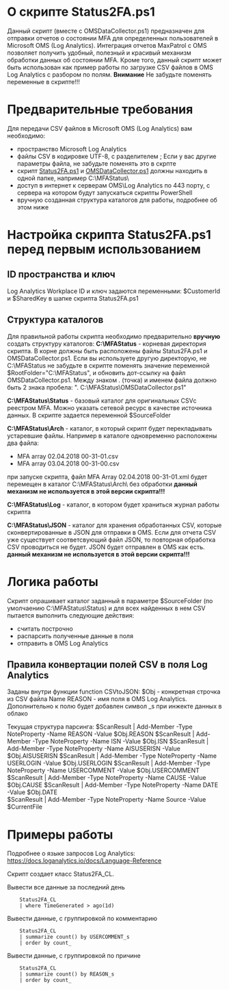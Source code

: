 # О скрипте Status2FA.ps1
Данный скрипт (вместе с OMSDataCollector.ps1) предназначен для отправки отчетов о состоянии MFA для определенных пользователей в Microsoft OMS (Log Analytics). Интеграция отчетов MaxPatrol с OMS позволяет получить удобный, полезный и красивый механизм обработки данных об состоянии MFA. 
Кроме того, данный скрипт может быть использован как пример работы по загрузке CSV файлов в OMS Log Analytics с разбором по полям. 
**Внимание**
Не забудьте поменять переменные в скрипте!!!

# Предварительные требования
Для передачи CSV файлов в Microsoft OMS (Log Analytics) вам необходимо:
- пространство Microsoft Log Analytics
- файлы CSV в кодировке UTF-8, с разделителем ; Если у вас другие параметры файла, не забудьте поменять это в скрпте
- скрипт [Status2FA.ps1](https://github.com/altaranenco/OMS/blob/master/CSV/Status2FA.ps1) и [OMSDataCollector.ps1](https://github.com/altaranenco/OMS/blob/master/OMSDataCollector.ps1) должны находить в одной папке, например C:\MFAStatus\
- доступ в интернет к серверам OMS\Log Analytics по 443 порту, с сервера на котором будут запускаться скрипты PowerShell
- вручную созданная структура каталогов для работы, подробнее об этом ниже

# Настройка скрипта Status2FA.ps1 перед первым использованием
## ID пространства и ключ
Log Analytics Workplace ID и ключ задаются переменными: $CustomerId и $SharedKey в шапке скрипта Status2FA.ps1

## Структура каталогов 
Для правильной работы скрипта необходимо предварительно **вручную** создать структуру каталогов:
**C:\MFAStatus** - корневая директория скрипта. В корне должны быть расположены файлы Status2FA.ps1 и OMSDataCollector.ps1. Если вы используете другую директорую, не C:\MFAStatus не забудьте в скрипте поменять значение переменной $RootFolder="C:\MFAStatus\", и обновить дот-ссылку на файл OMSDataCollector.ps1. Между знаком . (точка) и именем файла должно быть 2 знака пробела: ".  C:\MFAStatus\OMSDataCollector.ps1"

**C:\MFAStatus\Status** - базовый каталог для оригинальных CSVс реестром MFA. Можно указать сетевой ресурс в качестве источника данных. В скрипте задается переменной $SourceFolder

**C:\MFAStatus\Arch** - каталог, в который скрипт будет перекладывать устаревшие файлы. Например в каталоге одновременно расположены два файла: 
- MFA array 02.04.2018 00-31-01.csv
- MFA array 03.04.2018 00-31-00.csv

при запуске скрипта, файл MFA Array 02.04.2018 00-31-01.xml будет перемещен в каталог C:\MFAStatus\Arch\ без обработки
**данный механизм не используется в этой версии скрипта!!!**

**C:\MFAStatus\Log** - каталог, в котором будет храниться журнал работы скрипта

**C:\MFAStatus\JSON** - каталог для хранения обработанных CSV, которые сконвертированные в JSON для отправки в OMS. Если для отчета CSV уже существует соответсвующий файл JSON, то повторная обработка CSV проводиться не будет. JSON будет отправлен в OMS как есть. 
**данный механизм не используется в этой версии скрипта!!!**

# Логика работы
Скрипт опрашивает каталог заданный в параметре $SourceFolder (по умолчаению C:\MFAStatus\Status) и для всех найденных в нем CSV пытается выполнить следующие действия:
- считать построчно
- распарсить полученные данные в поля
- отправить в OMS Log Analytics

## Правила конвертации полей CSV в поля Log Analytics
Заданы внутри функции  function CSVtoJSON:
$Obj - конкретная строчка из CSV файла
Name REASON - имя поля в OMS Log Analytics. Дополнительно к полю будет добавлен символ _s при инжекте данных в облако

Текущая структура парсинга:
        $ScanResult | Add-Member -Type NoteProperty -Name REASON -Value $Obj.REASON 
        $ScanResult | Add-Member -Type NoteProperty -Name ISN -Value $Obj.ISN 
        $ScanResult | Add-Member -Type NoteProperty -Name AISUSERISN -Value $Obj.AISUSERISN 
        $ScanResult | Add-Member -Type NoteProperty -Name USERLOGIN -Value $Obj.USERLOGIN 
        $ScanResult | Add-Member -Type NoteProperty -Name USERCOMMENT -Value $Obj.USERCOMMENT
        $ScanResult | Add-Member -Type NoteProperty -Name CAUSE -Value $Obj.CAUSE 
        $ScanResult | Add-Member -Type NoteProperty -Name DATE -Value $Obj.DATE       
        $ScanResult | Add-Member -Type NoteProperty -Name Source -Value $CurrentFile     



# Примеры работы
Подробнее о языке запросов Log Analytics: https://docs.loganalytics.io/docs/Language-Reference

Скрипт создает класс Status2FA_CL. 

Вывести все данные за последний день
```
    Status2FA_CL
    | where TimeGenerated > ago(1d)
```
Вывести данные, с группировкой по комментарию
```
    Status2FA_CL
    | summarize count() by USERCOMMENT_s
    | order by count_ 
```

Вывести данные, с группировкой по причине
```
    Status2FA_CL
    | summarize count() by REASON_s
    | order by count_ 
```
